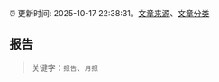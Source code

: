 :alarm_clock: 更新时间: 2025-10-17 22:38:31。[文章来源](/README.md)、[文章分类](/TAGS.md)

## 报告


> 关键字：`报告`、`月报`



